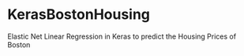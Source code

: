 # KerasBostonHousing

Elastic Net Linear Regression in Keras to predict the Housing Prices of Boston
